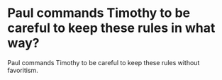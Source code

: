 # Paul commands Timothy to be careful to keep these rules in what way?

Paul commands Timothy to be careful to keep these rules without favoritism.
